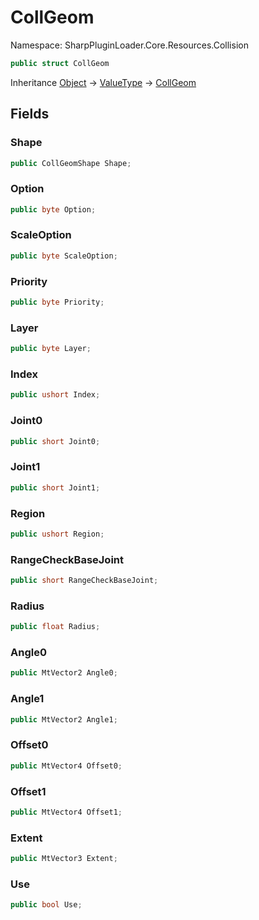 # CollGeom

Namespace: SharpPluginLoader.Core.Resources.Collision

```csharp
public struct CollGeom
```

Inheritance [Object](https://docs.microsoft.com/en-us/dotnet/api/System.Object) → [ValueType](https://docs.microsoft.com/en-us/dotnet/api/System.ValueType) → [CollGeom](./SharpPluginLoader.Core.Resources.Collision.CollGeom.md)

## Fields

### **Shape**

```csharp
public CollGeomShape Shape;
```

### **Option**

```csharp
public byte Option;
```

### **ScaleOption**

```csharp
public byte ScaleOption;
```

### **Priority**

```csharp
public byte Priority;
```

### **Layer**

```csharp
public byte Layer;
```

### **Index**

```csharp
public ushort Index;
```

### **Joint0**

```csharp
public short Joint0;
```

### **Joint1**

```csharp
public short Joint1;
```

### **Region**

```csharp
public ushort Region;
```

### **RangeCheckBaseJoint**

```csharp
public short RangeCheckBaseJoint;
```

### **Radius**

```csharp
public float Radius;
```

### **Angle0**

```csharp
public MtVector2 Angle0;
```

### **Angle1**

```csharp
public MtVector2 Angle1;
```

### **Offset0**

```csharp
public MtVector4 Offset0;
```

### **Offset1**

```csharp
public MtVector4 Offset1;
```

### **Extent**

```csharp
public MtVector3 Extent;
```

### **Use**

```csharp
public bool Use;
```
